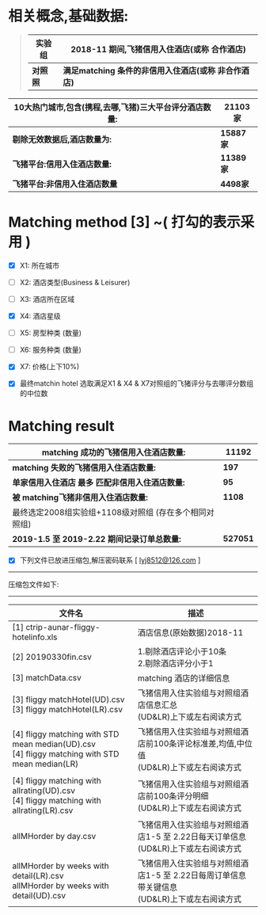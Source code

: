 # 相关概念,基础数据:

> | 实验组     | 2018-11 期间,飞猪信用入住酒店(或称 合作酒店)           |
> | ---------- | ------------------------------------------------------ |
> | **对照照** | **满足matching 条件的非信用入住酒店(或称 非合作酒店)** |
>

| 10大热门城市,包含(携程,去哪,飞猪)三大平台评分酒店数量: | 21103家     |
| ----------------------------------------------------- | ----------- |
| **剔除无效数据后,酒店数量为:**                        | **15887家** |
| **飞猪平台:信用入住酒店数量:**                        | **11389家** |
| **飞猪平台:非信用入住酒店数量**                       | **4498家**  |



# Matching method [3] ~( 打勾的表示采用 )

- [x] X1: 所在城市
- [ ] X2: 酒店类型(Business & Leisurer)
- [ ] X3: 酒店所在区域
- [x] X4: 酒店星级
- [ ] X5: 房型种类 (数量)
- [ ] X6: 服务种类 (数量)
- [x] X7: 价格(上下10%)
- [x] 最终matchin hotel 选取满足X1 & X4 & X7对照组的飞猪评分与去哪评分数组的中位数





# Matching result

| **matching 成功的飞猪信用入住酒店数量:** | **11192** |
| ----------------------------------------------------- | ----------- |
| **matching 失败的飞猪信用入住酒店数量:** | **197** |
| **单家信用入住酒店 最多 匹配非信用入住酒店数量:** | **95** |
| **被 matching飞猪非信用入住酒店数量:** | **1108** |
| 最终选定2008组实验组+1108级对照组 (存在多个相同对照组) | |
| **2019-1.5 至 2019-2.22 期间记录订单总数量:**         | **527051**  |



- [x] 下列文件已放进压缩包,解压密码联系 [ lyj8512@126.com ]
---
压缩包文件如下:

---
| 文件名                                                       | 描述                                                         |
| ------------------------------------------------------------ | ------------------------------------------------------------ |
| [1] ctrip-aunar-fliggy-hotelinfo.xls                         | 酒店信息(原始数据)2018-11                                    |
| [2] 20190330fin.csv                                          | 1.剔除酒店评论小于10条<br />2.剔除酒店评分小于1              |
| [3] matchData.csv                                            | matching 酒店的详细信息                                      |
| [3] fliggy matchHotel(UD).csv<br />[3] fliggy matchHotel(LR).csv | 飞猪信用入住实验组与对照组酒店信息汇总<br />(UD&LR)上下或左右阅读方式 |
| [4] fliggy matching with STD mean median(UD).csv<br />[4] fliggy matching with STD mean median(LR) | 飞猪信用入住实验组与对照组酒店前100条评论标准差,均值,中位值<br />(UD&LR)上下或左右阅读方式 |
| [4] fliggy matching with allrating(UD).csv<br />[4] fliggy matching with allrating(LR).csv | 飞猪信用入住实验组与对照组酒店前100条评分明细<br />(UD&LR)上下或左右阅读方式 |
| allMHorder by day.csv                                        | 飞猪信用入住实验组与对照组酒店1-5 至 2.22日每天订单信息<br />(UD&LR)上下或左右阅读方式 |
| allMHorder by weeks with detail(LR).csv<br />allMHorder by weeks with detail(UD).csv | 飞猪信用入住实验组与对照组酒店1-5 至 2.22日每周订单信息带关键信息<br />(UD&LR)上下或左右阅读方式 |
